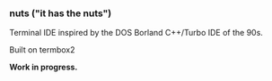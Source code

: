 ### nuts ("it has the nuts")

Terminal IDE inspired by the DOS Borland C++/Turbo IDE of the 90s.

Built on termbox2

**Work in progress.**
